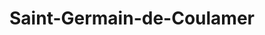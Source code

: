 ---
title: Saint-Germain-de-Coulamer
url: /saint-germain-de-coulamer/
latitude: 48.264
longitude: -0.172
---